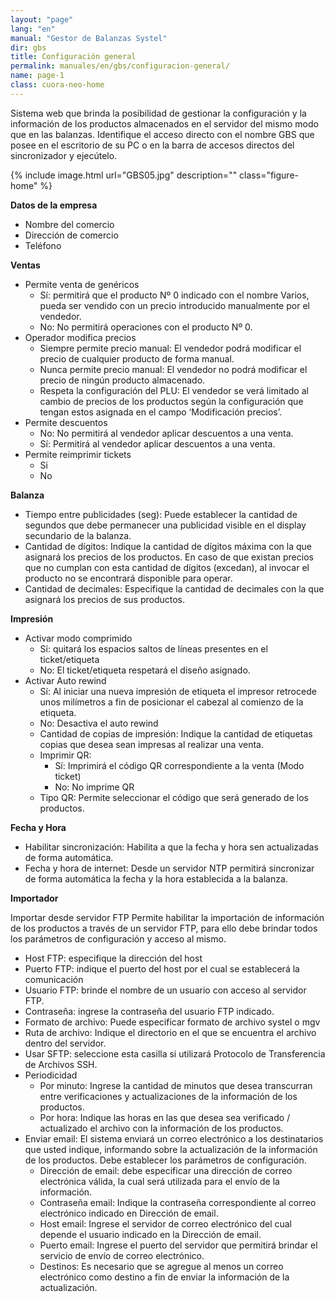 ```yaml
---
layout: "page"
lang: "en"
manual: "Gestor de Balanzas Systel"
dir: gbs
title: Configuración general 
permalink: manuales/en/gbs/configuracion-general/
name: page-1
class: cuora-neo-home
---
```


Sistema web que brinda la posibilidad de gestionar la configuración y la información de los productos almacenados en el servidor del mismo modo que en las balanzas.
Identifique el acceso directo con el nombre GBS que posee en el escritorio de su PC o en la barra de accesos directos del sincronizador y ejecútelo.


{% include image.html url="GBS05.jpg" description="" class="figure-home" %}

**Datos de la empresa**

- Nombre del comercio
- Dirección de comercio
- Teléfono

**Ventas**

- Permite venta de genéricos
    - Sí: permitirá que el producto Nº 0 indicado con el nombre Varios, pueda ser vendido con un precio introducido manualmente por el vendedor.
    - No: No permitirá operaciones con el producto Nº 0.
- Operador modifica precios
    - Siempre permite precio manual: El vendedor podrá modificar el precio de cualquier producto de forma manual.
    - Nunca permite precio manual: El vendedor no podrá modificar el precio de ningún producto almacenado.
    - Respeta la configuración del PLU: El vendedor se verá limitado al cambio de precios de los productos según la configuración que tengan estos asignada en el campo ‘Modificación precios’.
- Permite descuentos
    - No: No permitirá al vendedor aplicar descuentos a una venta.
    - Sí: Permitirá al vendedor aplicar descuentos a una venta.
- Permite reimprimir tickets
    - Si
    - No

**Balanza**

- Tiempo entre publicidades (seg): Puede establecer la cantidad de segundos que debe permanecer una publicidad visible en el display secundario de la balanza.
- Cantidad de dígitos: Indique la cantidad de dígitos máxima con la que asignará los precios de los productos. En caso de que existan precios que no cumplan con esta cantidad de dígitos (excedan), al invocar el producto no se encontrará disponible para operar.
- Cantidad de decimales: Especifique la cantidad de decimales con la que asignará los precios de sus productos.

**Impresión**

- Activar modo comprimido
    - Sí: quitará los espacios saltos de líneas presentes en el ticket/etiqueta
    - No: El ticket/etiqueta respetará el diseño asignado.
- Activar Auto rewind
    - Sí: Al iniciar una nueva impresión de etiqueta el impresor retrocede unos milímetros a fin de posicionar el cabezal al comienzo de la etiqueta.
    - No: Desactiva el auto rewind
    - Cantidad de copias de impresión: Indique la cantidad de etiquetas copias que desea sean impresas al realizar una venta.
    - Imprimir QR: 
        - Sí: Imprimirá el código QR correspondiente a la venta (Modo ticket)
        - No: No imprime QR
    - Tipo QR: Permite seleccionar el código que será generado de los productos.

**Fecha y Hora**

- Habilitar sincronización: Habilita a que la fecha y hora sen actualizadas de forma automática.
- Fecha y hora de internet: Desde un servidor NTP permitirá sincronizar de forma automática la fecha y la hora establecida a la balanza.

**Importador**

Importar desde servidor FTP Permite habilitar la importación de información de los productos a través de un servidor FTP, para ello debe brindar todos los parámetros de configuración y acceso al mismo.
- Host FTP: especifique la dirección del host
- Puerto FTP: indique el puerto del host por el cual se establecerá la comunicación
- Usuario FTP: brinde el nombre de un usuario con acceso al servidor FTP.
- Contraseña: ingrese la contraseña del usuario FTP indicado.
- Formato de archivo: Puede especificar formato de archivo systel o mgv
- Ruta de archivo: Indique el directorio en el que se encuentra el archivo dentro del servidor.
- Usar SFTP: seleccione esta casilla si utilizará Protocolo de Transferencia de Archivos SSH.
- Periodicidad
    - Por minuto: Ingrese la cantidad de minutos que desea transcurran entre verificaciones y actualizaciones de la información de los productos.
    - Por hora: Indique las horas en las que desea sea verificado / actualizado el archivo con la información de los productos.
- Enviar email: El sistema enviará un correo electrónico a los destinatarios que usted indique, informando sobre la actualización de la información de los productos. Debe establecer los parámetros de configuración.
    - Dirección de email: debe especificar una dirección de correo electrónica válida, la cual será utilizada para el envío de la información.
    - Contraseña email: Indique la contraseña correspondiente al correo electrónico indicado en Dirección de email.
    - Host email: Ingrese el servidor de correo electrónico del cual depende el usuario indicado en la Dirección de email.
    - Puerto email: Ingrese el puerto del servidor que permitirá brindar el servicio de envío de correo electrónico.
    - Destinos: Es necesario que se agregue al menos un correo electrónico como destino a fin de enviar la información de la actualización. 

